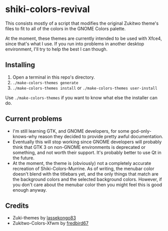# shiki-colors-revival

This consists mostly of a script that modifies the original Zukitwo theme's
files to fit to all of the colors in the GNOME Colors palette.

At the moment, these themes are currently intended to be used with Xfce4, since
that's what I use. If you run into problems in another desktop environment,
I'll try to help the best I can though.

## Installing
1. Open a terminal in this repo's directory.
2. `./make-colors-themes generate`
3. `./make-colors-themes install` or `./make-colors-themes user-install`

Use `./make-colors-themes` if you want to know what else the installer can do.

## Current problems
- I'm still learning GTK, and GNOME developers, for some god-only-knows-why
  reason they decided to provide pretty awful documentation.
- Eventually this will stop working since GNOME developers will probably think
  that GTK 3 on non-GNOME environments is deprecated or something, and not worth
  their support. It's probably better to use Qt in the future.
- At the moment, the theme is (obviously) not a completely accurate recreation
  of Shiki-Colors-Murrine. As of writing, the menubar color doesn't blend with
  the titlebars yet, and the only things that match are the background colors
  and the selected background colors. However, if you don't care about the
  menubar color then you might feel this is good enough anyway.

## Credits
- Zuki-themes by [lassekongo83](http://lassekongo83.deviantart.com/)
- Zukitwo-Colors-Xfwm by [fredbird67](http://xfce-look.org/usermanager/search.php?username=fredbird67)
